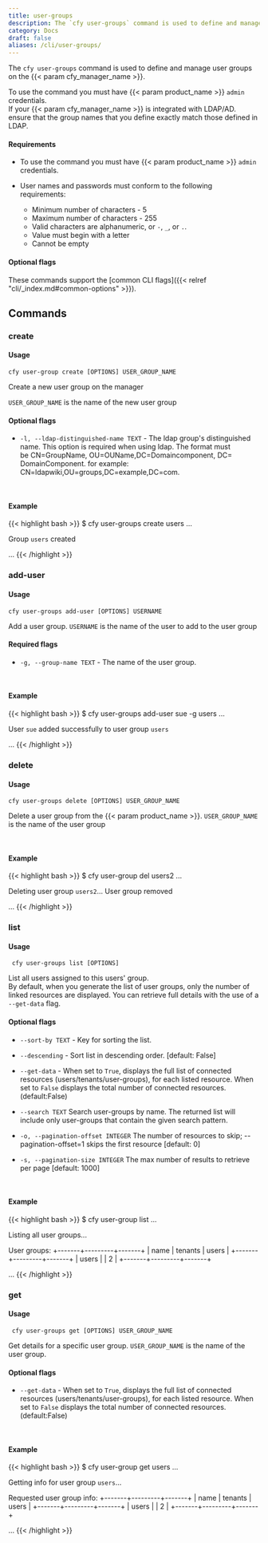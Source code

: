 ```yaml
---
title: user-groups
description: The `cfy user-groups` command is used to define and manage user groups on the Manager.
category: Docs
draft: false
aliases: /cli/user-groups/
---
```


The `cfy user-groups` command is used to define and manage user groups on the {{< param cfy_manager_name >}}.

To use the command you must have {{< param product_name >}} `admin` credentials.<br>
If your {{< param cfy_manager_name >}} is integrated with LDAP/AD. ensure that the group names that you define exactly match those defined in LDAP.

#### Requirements

* To use the command you must have {{< param product_name >}} `admin` credentials.<br>
* User names and passwords must conform to the following requirements:

  * Minimum number of characters - 5
  * Maximum number of characters - 255
  * Valid characters are alphanumeric, or `-`, `_`, or `.`.
  * Value must begin with a letter
  * Cannot be empty

#### Optional flags
These commands support the [common CLI flags]({{< relref "cli/_index.md#common-options" >}}).

## Commands

### create

#### Usage

`cfy user-group create [OPTIONS] USER_GROUP_NAME`

Create a new user group on the manager

`USER_GROUP_NAME` is the name of the new user group

#### Optional flags

*  `-l, --ldap-distinguished-name TEXT` -
                                  The ldap group's distinguished name. This
                                  option is required when using ldap.
                                  The format must be CN=GroupName, OU=OUName,DC=Domaincomponent, DC= DomainComponent.
                                  for example: CN=ldapwiki,OU=groups,DC=example,DC=com.

&nbsp;
#### Example

{{< highlight  bash  >}}
$ cfy user-groups create users
...

Group `users` created

...
{{< /highlight >}}

### add-user

#### Usage

`cfy user-groups add-user [OPTIONS] USERNAME`

Add a user group.
 `USERNAME` is the name of the user to add to the user group

#### Required flags

* `-g, --group-name TEXT` - The name of the user group.

&nbsp;
#### Example

{{< highlight  bash  >}}
$ cfy user-groups add-user sue -g users
...

User `sue` added successfully to user group `users`

...
{{< /highlight >}}

### delete

#### Usage
`cfy user-groups delete [OPTIONS] USER_GROUP_NAME`

Delete a user group from the {{< param product_name >}}.
 `USER_GROUP_NAME` is the name of the user group


&nbsp;
#### Example

{{< highlight  bash  >}}
$ cfy user-group del users2
...

Deleting user group `users2`...
User group removed

...
{{< /highlight >}}


### list

#### Usage
` cfy user-groups list [OPTIONS]`

List all users assigned to this users' group.<br>
By default, when you generate the list of user groups, only the number of linked resources are displayed. You can retrieve full details with the use of a `--get-data` flag.

#### Optional flags

* `--sort-by TEXT` -  Key for sorting the list.
* `--descending` -  Sort list in descending order. [default: False]
* `--get-data` - When set to `True`, displays the full list of connected
                  resources (users/tenants/user-groups), for each listed
                  resource. When set to `False` displays the total number of
                  connected resources. (default:False)
*  `--search TEXT`     Search user-groups by name. The returned list will include only user-groups that contain the given search pattern.
*  `-o, --pagination-offset INTEGER`       The number of resources to skip;
                                  --pagination-offset=1 skips the first resource [default: 0]

*  `-s, --pagination-size INTEGER`       The max number of results to retrieve per page [default: 1000]



&nbsp;
#### Example

{{< highlight  bash  >}}
$ cfy user-group list
...

Listing all user groups...

User groups:
+-------+---------+-------+
|  name | tenants | users |
+-------+---------+-------+
| users |         |   2   |
+-------+---------+-------+

...
{{< /highlight >}}

### get

#### Usage
` cfy user-groups get [OPTIONS] USER_GROUP_NAME`

Get details for a specific user group.
 `USER_GROUP_NAME` is the name of the user group.

#### Optional flags


* `--get-data` - When set to `True`, displays the full list of connected
                  resources (users/tenants/user-groups), for each listed
                  resource. When set to `False` displays the total number of
                  connected resources. (default:False)

&nbsp;
#### Example

{{< highlight  bash  >}}
$ cfy user-group get users
...

Getting info for user group `users`...

Requested user group info:
+-------+---------+-------+
|  name | tenants | users |
+-------+---------+-------+
| users |         |   2   |
+-------+---------+-------+

...
{{< /highlight >}}
